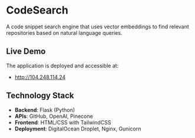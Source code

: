 # CodeSearch

A code snippet search engine that uses vector embeddings to find relevant repositories based on natural language queries.

## Live Demo

The application is deployed and accessible at:
- http://104.248.114.24

## Technology Stack

- **Backend**: Flask (Python)
- **APIs**: GitHub, OpenAI, Pinecone
- **Frontend**: HTML/CSS with TailwindCSS
- **Deployment**: DigitalOcean Droplet, Nginx, Gunicorn